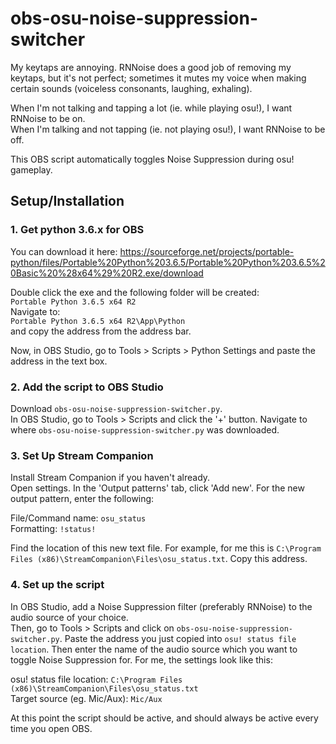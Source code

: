 # obs-osu-noise-suppression-switcher
My keytaps are annoying. RNNoise does a good job of removing my keytaps, but it's not perfect; sometimes it mutes my voice when making certain sounds (voiceless consonants, laughing, exhaling).

When I'm not talking and tapping a lot (ie. while playing osu!), I want RNNoise to be on.  
When I'm talking and not tapping (ie. not playing osu!), I want RNNoise to be off.

This OBS script automatically toggles Noise Suppression during osu! gameplay.

## Setup/Installation
### 1. Get python 3.6.x for OBS
You can download it here: https://sourceforge.net/projects/portable-python/files/Portable%20Python%203.6.5/Portable%20Python%203.6.5%20Basic%20%28x64%29%20R2.exe/download  

Double click the exe and the following folder will be created:  
`Portable Python 3.6.5 x64 R2`  
Navigate to:  
`Portable Python 3.6.5 x64 R2\App\Python`  
and copy the address from the address bar.

Now, in OBS Studio, go to Tools > Scripts > Python Settings and paste the address in the text box.

### 2. Add the script to OBS Studio
Download `obs-osu-noise-suppression-switcher.py`.  
In OBS Studio, go to Tools > Scripts and click the '+' button. Navigate to where `obs-osu-noise-suppression-switcher.py` was downloaded.

### 3. Set Up Stream Companion
Install Stream Companion if you haven't already.  
Open settings. In the 'Output patterns' tab, click 'Add new'. For the new output pattern, enter the following:  

File/Command name: `osu_status`  
Formatting: `!status!`  

Find the location of this new text file. For example, for me this is `C:\Program Files (x86)\StreamCompanion\Files\osu_status.txt`. Copy this address.  

### 4. Set up the script
In OBS Studio, add a Noise Suppression filter (preferably RNNoise) to the audio source of your choice.  
Then, go to Tools > Scripts and click on `obs-osu-noise-suppression-switcher.py`. Paste the address you just copied into `osu! status file location`. Then enter the name of the audio source which you want to toggle Noise Suppression for. For me, the settings look like this:  

osu! status file location: `C:\Program Files (x86)\StreamCompanion\Files\osu_status.txt`  
Target source (eg. Mic/Aux): `Mic/Aux`  

At this point the script should be active, and should always be active every time you open OBS.
